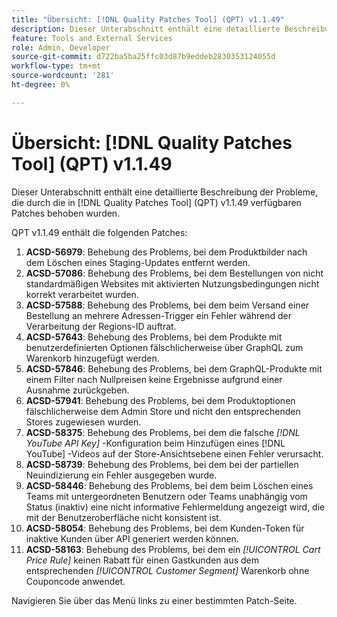 ```yaml
---
title: "Übersicht: [!DNL Quality Patches Tool] (QPT) v1.1.49"
description: Dieser Unterabschnitt enthält eine detaillierte Beschreibung der Probleme, die durch die in [!DNL Quality Patches Tool]  (QPT) v1.1.49 verfügbaren Patches behoben wurden.
feature: Tools and External Services
role: Admin, Developer
source-git-commit: d722ba5ba25ffc03d87b9eddeb2830353124055d
workflow-type: tm+mt
source-wordcount: '281'
ht-degree: 0%

---
```


# Übersicht: [!DNL Quality Patches Tool] (QPT) v1.1.49

Dieser Unterabschnitt enthält eine detaillierte Beschreibung der Probleme, die durch die in [!DNL Quality Patches Tool] (QPT) v1.1.49 verfügbaren Patches behoben wurden.

QPT v1.1.49 enthält die folgenden Patches:

1. **ACSD-56979**: Behebung des Problems, bei dem Produktbilder nach dem Löschen eines Staging-Updates entfernt werden.
1. **ACSD-57086**: Behebung des Problems, bei dem Bestellungen von nicht standardmäßigen Websites mit aktivierten Nutzungsbedingungen nicht korrekt verarbeitet wurden.
1. **ACSD-57588**: Behebung des Problems, bei dem beim Versand einer Bestellung an mehrere Adressen-Trigger ein Fehler während der Verarbeitung der Regions-ID auftrat.
1. **ACSD-57643**: Behebung des Problems, bei dem Produkte mit benutzerdefinierten Optionen fälschlicherweise über GraphQL zum Warenkorb hinzugefügt werden.
1. **ACSD-57846**: Behebung des Problems, bei dem GraphQL-Produkte mit einem Filter nach Nullpreisen keine Ergebnisse aufgrund einer Ausnahme zurückgeben.
1. **ACSD-57941**: Behebung des Problems, bei dem Produktoptionen fälschlicherweise dem Admin Store und nicht den entsprechenden Stores zugewiesen wurden.
1. **ACSD-58375**: Behebung des Problems, bei dem die falsche *[!DNL YouTube API Key]* -Konfiguration beim Hinzufügen eines [!DNL YouTube] -Videos auf der Store-Ansichtsebene einen Fehler verursacht.
1. **ACSD-58739**: Behebung des Problems, bei dem bei der partiellen Neuindizierung ein Fehler ausgegeben wurde.
1. **ACSD-58446**: Behebung des Problems, bei dem beim Löschen eines Teams mit untergeordneten Benutzern oder Teams unabhängig vom Status (inaktiv) eine nicht informative Fehlermeldung angezeigt wird, die mit der Benutzeroberfläche nicht konsistent ist.
1. **ACSD-58054**: Behebung des Problems, bei dem Kunden-Token für inaktive Kunden über API generiert werden können.
1. **ACSD-58163**: Behebung des Problems, bei dem ein *[!UICONTROL Cart Price Rule]* keinen Rabatt für einen Gastkunden aus dem entsprechenden *[!UICONTROL Customer Segment]* Warenkorb ohne Couponcode anwendet.

Navigieren Sie über das Menü links zu einer bestimmten Patch-Seite.
